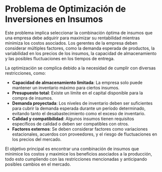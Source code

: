 # Problema de Optimización de Inversiones en Insumos  

Este problema implica seleccionar la combinación óptima de insumos que una empresa debe adquirir para maximizar su rentabilidad mientras minimiza los costos asociados. Los gerentes de la empresa deben considerar múltiples factores, como la demanda esperada de productos, la variabilidad en los precios de los insumos, la capacidad de almacenamiento y las posibles fluctuaciones en los tiempos de entrega.  

La optimización se complica debido a la necesidad de cumplir con diversas restricciones, como:  

- **Capacidad de almacenamiento limitada**: La empresa solo puede mantener un inventario máximo para ciertos insumos.  
- **Presupuesto total**: Existe un límite en el capital disponible para la compra de insumos.  
- **Demanda proyectada**: Los niveles de inventario deben ser suficientes para cubrir la demanda esperada durante un período determinado, evitando tanto el desabastecimiento como el exceso de inventario.  
- **Calidad y compatibilidad**: Algunos insumos tienen requisitos específicos de calidad o deben ser compatibles con otros.  
- **Factores externos**: Se deben considerar factores como variaciones estacionales, acuerdos con proveedores, y el riesgo de fluctuaciones en los precios del mercado.  

El objetivo principal es encontrar una combinación de insumos que minimice los costos y maximice los beneficios asociados a la producción, todo esto cumpliendo con las restricciones mencionadas y anticipando posibles cambios en el mercado.  
